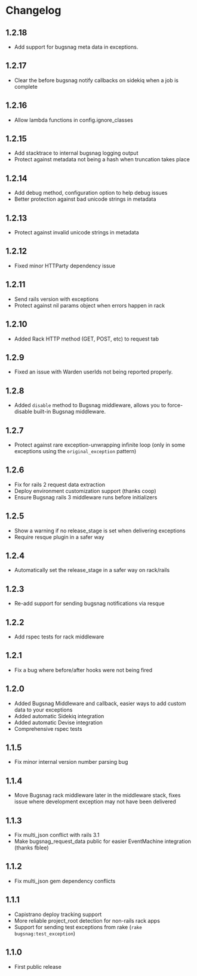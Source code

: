 Changelog
=========

1.2.18
------
-   Add support for bugsnag meta data in exceptions.

1.2.17
------
-   Clear the before bugsnag notify callbacks on sidekiq when a job is complete

1.2.16
------
-   Allow lambda functions in config.ignore_classes

1.2.15
------
-   Add stacktrace to internal bugsnag logging output
-   Protect against metadata not being a hash when truncation takes place

1.2.14
------
-   Add debug method, configuration option to help debug issues
-   Better protection against bad unicode strings in metadata

1.2.13
------
-   Protect against invalid unicode strings in metadata

1.2.12
------
-   Fixed minor HTTParty dependency issue

1.2.11
------
-   Send rails version with exceptions
-   Protect against nil params object when errors happen in rack

1.2.10
------
-   Added Rack HTTP method (GET, POST, etc) to request tab

1.2.9
-----
-   Fixed an issue with Warden userIds not being reported properly.

1.2.8
-----
-   Added `disable` method to Bugsnag middleware, allows you to force-disable
    built-in Bugsnag middleware.

1.2.7
-----
-   Protect against rare exception-unwrapping infinite loop 
    (only in some exceptions using the `original_exception` pattern)

1.2.6
-----
-   Fix for rails 2 request data extraction
-   Deploy environment customization support (thanks coop)
-   Ensure Bugsnag rails 3 middleware runs before initializers

1.2.5
-----
-   Show a warning if no release_stage is set when delivering exceptions
-   Require resque plugin in a safer way

1.2.4
-----
-   Automatically set the release_stage in a safer way on rack/rails

1.2.3
-----
-   Re-add support for sending bugsnag notifications via resque

1.2.2
-----
-   Add rspec tests for rack middleware

1.2.1
-----
-   Fix a bug where before/after hooks were not being fired

1.2.0
-----
-   Added Bugsnag Middleware and callback, easier ways to add custom data to
    your exceptions
-   Added automatic Sidekiq integration
-   Added automatic Devise integration
-   Comprehensive rspec tests

1.1.5
-----
-   Fix minor internal version number parsing bug

1.1.4
-----
-   Move Bugsnag rack middleware later in the middleware stack, fixes 
    issue where development exception may not have been delivered

1.1.3
-----
-   Fix multi_json conflict with rails 3.1
-   Make bugsnag_request_data public for easier EventMachine integration
    (thanks fblee)

1.1.2
-----
-   Fix multi_json gem dependency conflicts

1.1.1
-----
-   Capistrano deploy tracking support
-   More reliable project_root detection for non-rails rack apps
-   Support for sending test exceptions from rake (`rake bugsnag:test_exception`)

1.1.0
-----
-   First public release